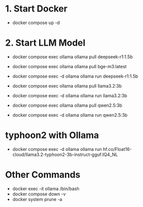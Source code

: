 # 1. Start Docker
- docker compose up -d

# 2. Start LLM Model
- docker compose exec ollama ollama pull deepseek-r1:1.5b
- docker compose exec ollama ollama pull bge-m3:latest
- docker compose exec -d ollama ollama run deepseek-r1:1.5b

- docker compose exec ollama ollama pull llama3.2:3b
- docker compose exec -d ollama ollama run llama3.2:3b

- docker compose exec ollama ollama pull qwen2.5:3b
- docker compose exec -d ollama ollama run qwen2.5:3b

# typhoon2 with Ollama
- docker compose exec -d ollama ollama run hf.co/Float16-cloud/llama3.2-typhoon2-3b-instruct-gguf:IQ4_NL


# Other Commands
- docker exec -it ollama /bin/bash
- docker compose down -v
- docker system prune -a




